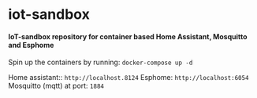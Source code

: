 # iot-sandbox
#### IoT-sandbox repository for container based Home Assistant, Mosquitto and Esphome

Spin up the containers by running: `docker-compose up -d`

Home assistant:: `http://localhost.8124`
Esphome:  `http://localhost:6054`
Mosquitto (mqtt) at port:  `1884`

